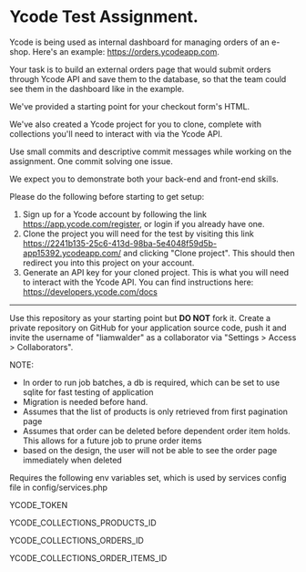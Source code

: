 # Ycode Test Assignment.

Ycode is being used as internal dashboard for managing orders of an e-shop. Here's an example:
https://orders.ycodeapp.com.

Your task is to build an external orders page that would submit orders through Ycode API and save them to the database, so that the team could see them in the dashboard like in the example.

We've provided a starting point for your checkout form's HTML.

We've also created a Ycode project for you to clone, complete with collections you'll need to interact with via the Ycode API.

Use small commits and descriptive commit messages while working on the assignment. One commit solving one issue.

We expect you to demonstrate both your back-end and front-end skills.

Please do the following before starting to get setup:

1. Sign up for a Ycode account by following the link https://app.ycode.com/register, or login if you already have one.
2. Clone the project you will need for the test by visiting this link https://2241b135-25c6-413d-98ba-5e4048f59d5b-app15392.ycodeapp.com/ and clicking "Clone project". This should then redirect you into this project on your account.
3. Generate an API key for your cloned project. This is what you will need to interact with the Ycode API. You can find instructions here: https://developers.ycode.com/docs


---

Use this repository as your starting point but **DO NOT** fork it. Create a private repository on GitHub for your application source code, push it and invite the username of "liamwalder" as a collaborator via "Settings > Access > Collaborators".


NOTE:
- In order to run job batches, a db is required, which can be set to use sqlite for fast testing of application
- Migration is needed before hand.
- Assumes that the list of products is only retrieved from first pagination page
- Assumes that order can be deleted before dependent order item holds. This allows for a future job to prune order items
- based on the design, the user will not be able to see the order page immediately when deleted


Requires the following env variables set, which is used by services config file in config/services.php

YCODE_TOKEN

YCODE_COLLECTIONS_PRODUCTS_ID

YCODE_COLLECTIONS_ORDERS_ID

YCODE_COLLECTIONS_ORDER_ITEMS_ID
